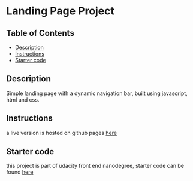 # Landing Page Project

## Table of Contents

  - [Description](#description)
  - [Instructions](#instructions)
  - [Starter code](#starter-code)

## Description
Simple landing page with a dynamic navigation bar, built using javascript, html and css.

## Instructions
a live version is hosted on github pages [here](https://rameziophobia.github.io/landing-page/)

## Starter code
this project is part of udacity front end nanodegree, starter code can be found [here](https://github.com/udacity/fend/tree/refresh-2019/projects/landing-page)